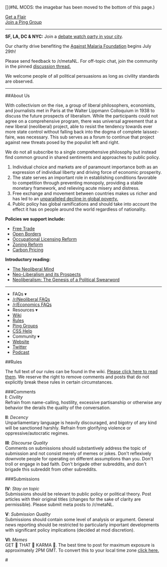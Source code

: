 [](#NL MODS: the imagebar has been moved to the bottom of this page.)

[](#bigbutton) [Get a Flair](https://reddit.com/r/neoliberal/wiki/flairs)   
[](#bigbutton) [Join a Ping Group](https://reddit.com/r/neoliberal/wiki/userpinger/groups)

---

**SF, LA, DC & NYC:** Join a [debate watch party in your city](https://old.reddit.com/r/neoliberal/comments/cgk4t7/weve_added_new_dates_for_our_dem_debate_watch/).

Our charity drive benefiting the [Against Malaria Foundation](https://www.againstmalaria.com/) begins July 29th!

Please send feedback to /r/metaNL. For off-topic chat, join the community in the pinned [discussion thread.](https://neoliber.al/dt)

We welcome people of all political persuasions as long as civility standards are observed.

---

##About Us

With collectivism on the rise, a group of liberal philosophers, economists, and journalists met in Paris at the Walter Lippmann Colloquium in 1938 to discuss the future prospects of liberalism. While the participants could not agree on a comprehensive program, there was universal agreement that a new liberal (neoliberal) project, able to resist the tendency towards ever more state control without falling back into the dogma of complete laissez-faire, was necessary. This sub serves as a forum to continue that project against new threats posed by the populist left and right.  

We do not all subscribe to a single comprehensive philosophy but instead find common ground in shared sentiments and approaches to public policy.

1. Individual choice and markets are of paramount importance both as an expression of individual liberty and driving force of economic prosperity.
2. The state serves an important role in establishing conditions favorable to competition through preventing monopoly, providing a stable monetary framework, and relieving acute misery and distress.
3. Free exchange and movement between countries makes us richer and has led to an [unparalleled decline in global poverty.](https://ourworldindata.org/uploads/2013/05/World-Poverty-Since-1820.png)
4. Public policy has global ramifications and should take into account the effect it has on people around the world regardless of nationality.

**Policies we support include:**

- [Free Trade](http://www.walkerd.people.cofc.edu/Readings/Trade/iowacarcrop.pdf)
- [Open Borders](https://www.reddit.com/r/neoliberal/wiki/openborders)
- [Occupational Licensing Reform](https://www.brookings.edu/opinions/the-future-of-occupational-licensing-reform/)
- [Zoning Reform](https://www.brookings.edu/blog/social-mobility-memos/2016/08/16/zoning-as-opportunity-hoarding/)
- [Carbon Pricing](https://www.reddit.com/r/Economics/wiki/faq_carbonpricing)

**Introductory reading:**

- [The Neoliberal Mind](https://static1.squarespace.com/static/56eddde762cd9413e151ac92/t/58e3c27b2e69cf75e8b510fc/1491321484029/the_neoliberal_mind_web.pdf)
- [Neo-Liberalism and its Prospects](https://miltonfriedman.hoover.org/friedman_images/Collections/2016c21/Farmand_02_17_1951.pdf)
- [Neoliberalism: The Genesis of a Political Swearword](https://olivermhartwich.files.wordpress.com/2015/02/neoliberalism.pdf)  

---

- FAQs ▾
 - [/r/Neoliberal FAQs](https://www.reddit.com/r/neoliberal/wiki/faq)
 - [/r/Economics FAQs](https://www.reddit.com/r/Economics/wiki/index)
- Resources ▾
 - [Wiki](https://www.reddit.com/r/neoliberal/wiki/)
 - [Rules](https://www.reddit.com/r/neoliberal/wiki/rules)
 - [Ping Groups](https://www.reddit.com/r/neoliberal/wiki/userpinger/groups)
 - [CSS Help](https://www.reddit.com/r/neoliberal/wiki/csshelp)
- Community ▾
 - [Website](https://neoliberalproject.org/)
 - [Twitter](http://twitter.com/ne0liberal)
 - [Podcast](https://neoliberalproject.org/podcast/)

##Rules

The full text of our rules can be found in the wiki. [Please click here to read them](https://www.reddit.com/r/neoliberal/wiki/rules). We reserve the right to remove comments and posts that do not explicitly break these rules in certain circumstances.

###Comments  
**I**: *Civility*  
Refrain from name-calling, hostility, excessive partisanship or otherwise any behavior the derails the quality of the conversation.

**II**: *Decency*  
Unparliamentary language is heavily discouraged, and bigotry of any kind will be sanctioned harshly. Refrain from glorifying violence or oppressive/autocratic regimes.  

**III**: *Discourse Quality*  
Comments on submissions should substantively address the topic of submission and not consist merely of memes or jokes. Don't reflexively downvote people for operating on different assumptions than you. Don't troll or engage in bad faith. Don't brigade other subreddits, and don't brigade this subreddit from other subreddits. 

###Submissions

**IV**: *Stay on topic*  
Submissions should be relevant to public policy or political theory. Post articles with their original titles (changes for the sake of clarity are permissible). Please submit meta posts to /r/metaNL.

**V**: *Submission Quality*  
Submissions should contain some level of analysis or argument. General news reporting should be restricted to particularly important developments with significant policy implications  (decided at mod discretion).

**VI**: *Memes*  
GET 👏 THAT 👏 KARMA 👏. The best time to post for maximum exposure is approximately 2PM GMT. To convert this to your local time zone [click here.](https://www.google.com/search?q=2pm+gmt+to+my+time)

[](#/RES_SR_Config/NightModeCompatible)

[](#homebutton)[](https://old.reddit.com/r/Neoliberal)

#[](#headerbutton)[](https://old.reddit.com/r/neoliberal/comments/cb37w7/the_impact_of_mental_health_on_our_economy_and/)[](#headerbutton-2)[](https://podcasts.apple.com/us/podcast/the-case-against-cars-ft-professor-gregory-shill/id1390384827?i=1000444639909)[](#headerbutton-3)[](https://old.reddit.com/r/neoliberal/comments/ce15t7/raiding_corruption_and_trojan_horses_russias/)
